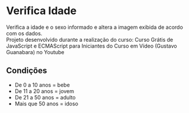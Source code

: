 # Verifica Idade
Verifica a idade e o sexo informado e altera a imagem exibida de acordo com os dados.  
Projeto desenvolvido durante a realização do curso: Curso Grátis de JavaScript e ECMAScript para Iniciantes do Curso em Vídeo (Gustavo Guanabara) no Youtube

## Condições
  - De 0 a 10 anos = bebe
  - De 11 a 20 anos = jovem
  - De 21 a 50 anos = adulto
  - Mais que 50 anos = idoso
